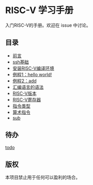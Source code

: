 # RISC-V 学习手册
入门RISC-V的手册。欢迎在 issue 中讨论。

## 目录
- [前言](前言.md)
- [ssh基础](ssh.md)
- [安装RISC-V编译环境](安装RISC-V编译环境.md)
- [例程1：hello world!](例程1：hello_world!.md)
- [例程2：add](例程2：add.md)
- [汇编语言的语法](汇编语言的语法.md)
- [RISC-V版本](RISC-V版本.md)
- [RISC-V寄存器](RISC-V寄存器.md)
- [指令类型](指令类型.md)
- [算术指令](算术指令.md)
- [sub](sub.md)

## 待办

[todo](todo.md)

## 版权

本项目禁止用于任何可以盈利的场合。

